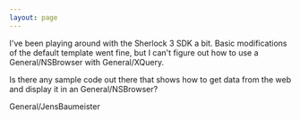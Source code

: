 ```yaml
---
layout: page
---
```


I've been playing around with the Sherlock 3 SDK a bit. Basic modifications of the default template went fine, but I can't figure out how to use a General/NSBrowser with General/XQuery.

Is there any sample code out there that shows how to get data from the web and display it in an General/NSBrowser?

General/JensBaumeister